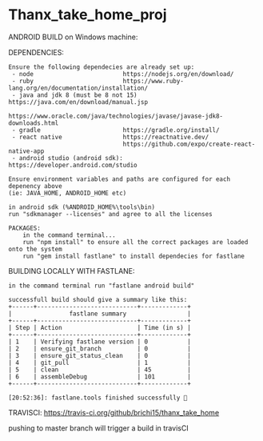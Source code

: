 # Thanx_take_home_proj

ANDROID BUILD on Windows machine: 


DEPENDENCIES:

	Ensure the following dependecies are already set up: 
	 - node             			https://nodejs.org/en/download/ 
	 - ruby             			https://www.ruby-lang.org/en/documentation/installation/ 
	 - java and jdk 8 (must be 8 not 15)  	https://java.com/en/download/manual.jsp 
			    			https://www.oracle.com/java/technologies/javase/javase-jdk8-downloads.html
	 - gradle           			https://gradle.org/install/ 
	 - react native     			https://reactnative.dev/ 
	                    			https://github.com/expo/create-react-native-app 
	 - android studio (android sdk): 	https://developer.android.com/studio 

	Ensure environment variables and paths are configured for each depenency above 
	(ie: JAVA_HOME, ANDROID_HOME etc)

	in android sdk (%ANDROID_HOME%\tools\bin)
	run "sdkmanager --licenses" and agree to all the licenses

	PACKAGES:
		in the command terminal...
		run "npm install" to ensure all the correct packages are loaded onto the system 
		run "gem install fastlane" to install dependecies for fastlane 


BUILDING LOCALLY WITH FASTLANE:

	in the command terminal run "fastlane android build"

	successfull build should give a summary like this:
	+------+----------------------------+-------------+
	|                fastlane summary                 |
	+------+----------------------------+-------------+
	| Step | Action                     | Time (in s) |
	+------+----------------------------+-------------+
	| 1    | Verifying fastlane version | 0           |
	| 2    | ensure_git_branch          | 0           |
	| 3    | ensure_git_status_clean    | 0           |
	| 4    | git_pull                   | 1           |
	| 5    | clean                      | 45          |
	| 6    | assembleDebug              | 101         |
	+------+----------------------------+-------------+

	[20:52:36]: fastlane.tools finished successfully 🎉


TRAVISCI:
https://travis-ci.org/github/brichi15/thanx_take_home

pushing to master branch will trigger a build in travisCI


